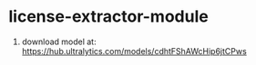 # license-extractor-module
1. download model at: https://hub.ultralytics.com/models/cdhtFShAWcHip6jtCPws
